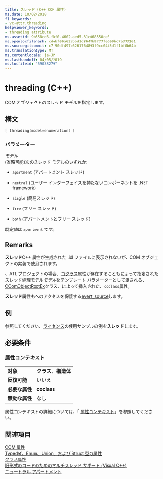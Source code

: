 ```yaml
---
title: スレッド (C++ COM 属性)
ms.date: 10/02/2018
f1_keywords:
- vc-attr.threading
helpviewer_keywords:
- threading attribute
ms.assetid: 9b558cd6-fbf0-4602-aed5-31c068550ce3
ms.openlocfilehash: cdebf06a62ebbd1d8648b9777fe200bc7a373261
ms.sourcegitcommit: c7f90df497e6261764893f9cc04b5d1f1bf0b64b
ms.translationtype: MT
ms.contentlocale: ja-JP
ms.lasthandoff: 04/05/2019
ms.locfileid: "59038279"
---
```

# <a name="threading-c"></a>threading (C++)

COM オブジェクトのスレッド モデルを指定します。

## <a name="syntax"></a>構文

```cpp
[ threading(model=enumeration) ]
```

### <a name="parameters"></a>パラメーター

*モデル*<br/>
(省略可能)次のスレッド モデルのいずれか:

- `apartment` (アパートメント スレッド)

- `neutral` (ユーザー インターフェイスを持たないコンポーネントを .NET framework)

- `single` (簡易スレッド)

- `free` (フリー スレッド)

- `both` (アパートメントとフリー スレッド)

既定値は `apartment` です。

## <a name="remarks"></a>Remarks

**スレッド**C++ 属性が生成された .idl ファイルに表示されないが、COM オブジェクトの実装で使用されます。

、ATL プロジェクトの場合、[コクラス](coclass.md)属性が存在することもによって指定されたスレッド処理モデル*モデル*をテンプレート パラメーターとして渡される、 [CComObjectRootEx](../../atl/reference/ccomobjectrootex-class.md)クラス、によって挿入された、`coclass`属性。

**スレッド**属性もへのアクセスを保護する[event_source](event-source.md)します。

## <a name="example"></a>例

参照してください、[ライセンス](licensed.md)の使用サンプルの例を**スレッド**します。

## <a name="requirements"></a>必要条件

### <a name="attribute-context"></a>属性コンテキスト

|||
|-|-|
|**対象**|**クラス**、**構造体**|
|**反復可能**|いいえ|
|**必要な属性**|**coclass**|
|**無効な属性**|なし|

属性コンテキストの詳細については、「 [属性コンテキスト](cpp-attributes-com-net.md#contexts)」を参照してください。

## <a name="see-also"></a>関連項目

[COM 属性](com-attributes.md)<br/>
[Typedef、Enum、Union、および Struct 型の属性](typedef-enum-union-and-struct-attributes.md)<br/>
[クラス属性](class-attributes.md)<br/>
[旧形式のコードのためのマルチスレッド サポート (Visual C++)](../../parallel/multithreading-support-for-older-code-visual-cpp.md)<br/>
[ニュートラル アパートメント](/windows/desktop/cossdk/neutral-apartments)